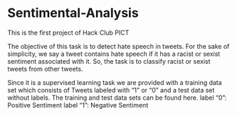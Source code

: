 # Sentimental-Analysis

This is the first project of Hack Club PICT

The objective of this task is to detect hate speech in tweets. For the sake of simplicity, we say a tweet contains hate speech if it has a racist or sexist sentiment associated with it. So, the task is to classify racist or sexist tweets from other tweets.

Since it is a supervised learning task we are provided with a training data set which consists of Tweets labeled with “1” or “0” and a test data set without labels. The training and test data sets can be found here.
label “0”: Positive Sentiment
label “1”: Negative Sentiment
